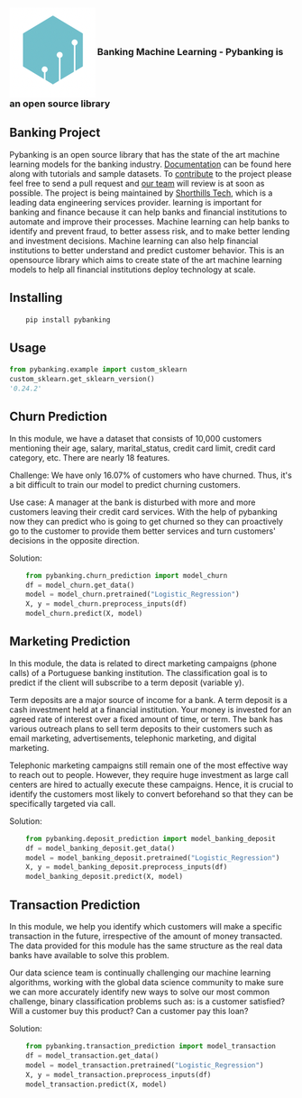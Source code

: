 <h3><img align="center" src="logo.png"> Banking Machine Learning - Pybanking is an open source library </h3>

## Banking Project
Pybanking is an open source library that has the state of the art machine learning models for the banking industry. [Documentation](https://pybanking.gitbook.io/pybanking-shorthillstech/) can be found here along with tutorials and sample datasets. To [contribute](https://github.com/shorthillstech/Pybanking/) to the project please feel free to send a pull request and [our team](https://www.shorthillstech.com/) will review is at soon as possible. The project is being maintained by [Shorthills Tech](https://www.shorthillstech.com/about), which is a leading data engineering services provider. learning is important for banking and finance because it can help banks and financial institutions to automate and improve their processes. Machine learning can help banks to identify and prevent fraud, to better assess risk, and to make better lending and investment decisions. Machine learning can also help financial institutions to better understand and predict customer behavior. This is an opensource library which aims to create state of the art machine learning models to help all financial institutions deploy technology at scale.

## Installing

```bash
    pip install pybanking
```

## Usage

```python
from pybanking.example import custom_sklearn
custom_sklearn.get_sklearn_version()
'0.24.2'
```

## Churn Prediction

In this module, we have a dataset that consists of 10,000 customers mentioning their age, salary, marital_status, credit card limit, credit card category, etc. There are nearly 18 features.

Challenge: We have only 16.07% of customers who have churned. Thus, it's a bit difficult to train our model to predict churning customers.

Use case: A manager at the bank is disturbed with more and more customers leaving their credit card services. With the help of pybanking now they can predict who is going to get churned so they can proactively go to the customer to provide them better services and turn customers' decisions in the opposite direction.

Solution:

```python
    from pybanking.churn_prediction import model_churn
    df = model_churn.get_data()
    model = model_churn.pretrained("Logistic_Regression")
    X, y = model_churn.preprocess_inputs(df)
    model_churn.predict(X, model)
```   

## Marketing Prediction

In this module, the data is related to direct marketing campaigns (phone calls) of a Portuguese banking institution. The classification goal is to predict if the client will subscribe to a term deposit (variable y).

Term deposits are a major source of income for a bank. A term deposit is a cash investment held at a financial institution. Your money is invested for an agreed rate of interest over a fixed amount of time, or term. The bank has various outreach plans to sell term deposits to their customers such as email marketing, advertisements, telephonic marketing, and digital marketing.

Telephonic marketing campaigns still remain one of the most effective way to reach out to people. However, they require huge investment as large call centers are hired to actually execute these campaigns. Hence, it is crucial to identify the customers most likely to convert beforehand so that they can be specifically targeted via call.

Solution:
```python
    from pybanking.deposit_prediction import model_banking_deposit
    df = model_banking_deposit.get_data()
    model = model_banking_deposit.pretrained("Logistic_Regression")
    X, y = model_banking_deposit.preprocess_inputs(df)
    model_banking_deposit.predict(X, model)
```
    
## Transaction Prediction

In this module, we help you identify which customers will make a specific transaction in the future, irrespective of the amount of money transacted. The data provided for this module has the same structure as the real data banks have available to solve this problem.

Our data science team is continually challenging our machine learning algorithms, working with the global data science community to make sure we can more accurately identify new ways to solve our most common challenge, binary classification problems such as: is a customer satisfied? Will a customer buy this product? Can a customer pay this loan?

Solution:
```python
    from pybanking.transaction_prediction import model_transaction
    df = model_transaction.get_data()
    model = model_transaction.pretrained("Logistic_Regression")
    X, y = model_transaction.preprocess_inputs(df)
    model_transaction.predict(X, model)
```
